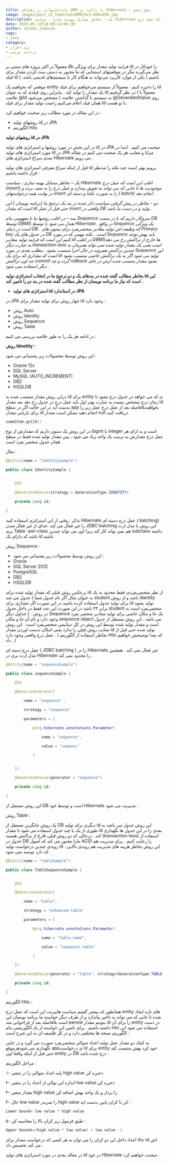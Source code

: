 ```yaml
---
title: یادداشتهایی بر رهیافت ORM با تاکید بر Hibernate – بخش پنجم
image: images/post_22_hibernateORM/hi3-600x450.jpg
description: یک – بخاطر مسایل بهینه سازی ، سیاست Hibernate اغلب این است که عمل درج (insert) موجودیت ها تا جایی که می تواند به تعویق بیندازد و عمل درج را به صف برده و در نهایت همه درخواستهای insert را به صورت یکجا و دسته ای ( batch) انجام دهد .دو – بخاطر در پیش گرفتن سیاست ذکر شده در بند یک ترجیح ما (برنامه نویسان ) این است که مقدار id حتی قبل از عمل insert واقعی در DB تولید و در دست ما باشد .سه – در اغلب روشها ما با مفهومی بنام Sequence سروکار داریم که یا در سمت DB توسط DBMS هندل می شود یا توسط Hibernate . در واقع Sequence یک ویژگی است در دنیای DB . که وظیفه اش تولید مقادیر منحصربفرد برای ستون های Primary key در جدول های یک DB است . نکته مهمی که در مورد Sequence باید بهش توجه کنیم این است که فرایند تولید مقادیر id در اغلب DBMS‌ها خارج از تراکنش رخ می دهد به عبارت دیگر transaction-less است یعنی یک مقدار تولید شده نمی تواند همزمان به چندین تراکنش همروند در حال اجرا منتسب بشود . مطلب بعدی در مورد Sequence این است که مقداری که برای یک id تولید می شود اگر به یک تراکنش خاصی منتسب بشود چه اون تراکنش commit گردد و چه rollback بشود مقدار منتسب شده ازش در جای دیگر استفاده نمی شود .
date: 2019-05-12T18:09:12+04:30
author: solmaz_oskouie
tags:
- java
category:
- نرم افزار
- برنامه نویسی
---
```


معمولاً در اکثر پروژه های مبتنی بر db فرایند تولید مقدار برای ویژگی id را خودکار در نظر می‌گیرند مگر در موقعیتهای استثنایی که ما مجبور به دستی ست کردن مقدار برای فیلد id باشیم ( یکی از موارد کاربرد می‌تواند به هنگام کار با سیستم‌های قدیمی باشد. )

موقعی که بخواهیم یک entity را ذخیره کنیم ، معمولاً از سیستم می‌خواهیم برای فیلد id یک مقدار را تولید کند . بنابراین روی فیلدی که به عنوان id در نظر گرفتیم ( معمولاً با علامت @Id مشخص می‌شود ) به سیستم با گذاشتن علامت @GeneratedValue روی همان فیلد اعلام می‌کنیم زحمت تولید مقدار برای فیلد Id با تو هست .

در این مقاله در مورد مطالب زیر صحبت خواهیم کرد :

* روشهای تولید id در JPA
* الگوریتم Hilo

**روشهای تولید id در JPA**

در این بخش در مورد روشها و استراتژی های تولید id در JPA صحبت می کنیم . ابتدا در مورد استراتژی های تولید id در JPA مزایا و معایب هر یک صحبت می کنیم در مقاله بعدی سراغ استراتژی های Hibernate می رویم .

قبل از اینکه سراغ معرفی استراتژی های تولید id برویم بهتر است چند نکته را مدنظر قرار داشته باشیم :

_یک – بخاطر مسایل بهینه سازی ، سیاست Hibernate اغلب این است که عمل درج (insert) موجودیت ها تا جایی که می تواند به تعویق بیندازد و عمل درج را به صف برده و در نهایت همه درخواستهای insert را به صورت یکجا و دسته ای ( batch) انجام دهد ._

_دو – بخاطر در پیش گرفتن سیاست ذکر شده در بند یک ترجیح ما (برنامه نویسان ) این است که مقدار id حتی قبل از عمل insert واقعی در DB تولید و در دست ما باشد ._

_سه – در اغلب روشها ما با مفهومی بنام Sequence سروکار داریم که یا در سمت DB توسط DBMS هندل می شود یا توسط Hibernate . در واقع Sequence یک ویژگی است در دنیای DB . که وظیفه اش تولید مقادیر منحصربفرد برای ستون های Primary key در جدول های یک DB است . نکته مهمی که در مورد Sequence باید بهش توجه کنیم این است که فرایند تولید مقادیر id در اغلب DBMS‌ها خارج از تراکنش رخ می دهد به عبارت دیگر transaction-less است یعنی یک مقدار تولید شده نمی تواند همزمان به چندین تراکنش همروند در حال اجرا منتسب بشود . مطلب بعدی در مورد Sequence این است که مقداری که برای یک id تولید می شود اگر به یک تراکنش خاصی منتسب بشود چه اون تراکنش commit گردد و چه rollback بشود مقدار منتسب شده ازش در جای دیگر استفاده نمی شود ._

**بخاطر مطالب گفته شده در بندهای یک و دو ترجیح ما در انتخاب استراتژی تولید id این است که نیاز ما برنامه نویسان از نظر مطالب گفته شده در بند دو را تامین کند .**

* **استراتژی های تولید id در استاندارد JPA**

در JPA چهار روش برای تولید مقدار برای id وجود دارد :

* روش Auto
* روش Identity
* روش Sequence
* روش Table

در ادامه هر یک را به طور خلاصه بررسی می کنیم :

**روش Idnetity :**

این روش توسط محصولات زیر پشتیبانی می شود :

* Oracle 12c
* SQL Server
* MySQL (AUTO_INCREMENT)
* DB2
* HSQLDB

دراین روش مقدار منتسب شده به id برای entity ی که می خواهد در جدول درج بشود تا زمان درج مشخص نیست به عبارت بهتر اول باید عمل درج در جدول رخ دهد بعد مقدار id بدست آید در این حالت اگر در سطح app بخواهیدبلافاصله بعد از عمل درج عمل زیر را برای بازیابی مقدار id انجام دهید ممکن است مقدار null دریافت کنید

```java
someItem.getId()
```

در این روش یک ستون داریم که مقدارش از نوع bigint یا integer است و به ازای هر عمل درج مقدارش به ترتیب یک واحد زیاد می شود . پس مقدار تولید شده فقط در سطح همان جدول منحصر بفرد است .

مثال :

```java
@Entity(name = "IdentitySample")

public class IdentitySample {


    @Id

    @GeneratedValue(strategy = GenerationType.IDENTITY)

    private Long id;

}
```

تذکر : وقتی از این استراتژی استفاده کنید Hibernate عمل درج دسته ای ( batching) را غیر فعال می کند. جدای از غیر فعال شدن JDBC batching این روش با مدل ارث بری Table -per-class هم نمی تواند کار کند زیرا اون می تواند چندین subclass داشته باشد که دارای یک id باشند 

روش Sequence : 

* این روش توسط محصولات زیر پشتیبانی می شود :
* Oracle
* SQL Server 2012
* PostgreSQL
* DB2
* HSQLDB

برعکس روش قبلی که مقدار تولید شده برای id‌ از نظر منحصربفردی فقط محدود به یک جدول می شد ( به عنوان مثال اگر نام جدول شما student باشد و از روش Identity برای تولید جدول استفاده کرده باشید در این صورت اگر مقداری برای id تولید بشود برابر ۴۳ باشد در این صورت این عدد فقط در داخل جدول student منحصربفرد است نه جداول دیگر ) . در روش Sequence یک جا و مکان خاصی برای تولید مقادیر منحصر بفرد وجود دارد و نام آن جا و مکان sequence object می باشد . این روش مستقل از جدول است و مقدار تولید شده توسط این روش در کل دیتابیس منحصربفرد است . این روش معایب روش قبلی را ندارد یعنی امکان بدست اوردن مقدار id تولید شده حتی قبل از عمل درج واقعی وجود دارد . ( بخاطر استفاده از الگوریتم Hilo که بعدا توضیحش خواهیم داد . ) 

عمل درج دسته ای ( JDBC batching ) را در Hibernate غیر فعال نمی کند . همچنین مدل ارث بری در Hibernate را محدود نمی کند . 

```java
@Entity(name = "sequenceSample")

public class sequenceSample {

    @Id

    @GenericGenerator(

        name = "sequence" ,

        strategy = "sequence"

        parameters = {

            @org.hibernate.annotations.Parameter(

                name = "sequence",

                value = "sequenc"

            )


    })

    @GeneratedValue(generator = "sequence")

    private Long id;

}
```

این روش مستقل از DB است و توسط خود Hibernate مدیریت می شود . 

روش Table :

یک روش جایگزین مستقل از DB دیگری برای تولید id این روش جدول می باشد به طوری از یک یا چند جدول استفاده می شود تا مقدار id بعدی را در این جدول ها نگهداری کند . درحالی که دو روش قبلی فارغ از تراکنش هستند (transaction-less) استفاده از جدول در DB مارا مجبور می کند که اصول ACID را رعایت کنیم . برای مدیریت هم روندی چندین درخواست تولید id . این روش بخاطر هزینه های مدیریت هم روندی بالایی که دارد توصیه نمی شود .

```java
@Entity(name = "tableSample")

public class TableSequenceSample {


    @Id

    @GenericGenerator(

        name = "table",

        strategy = "enhanced-table"

        parameters = {

            @org.hibernate.annotations.Parameter(

                name = "table_name",

                value = "sequence_table"

            )

    })

    @GeneratedValue(generator = "table", strategy=GenerationType.TABLE)

    private Long id;

}
```

الگوریتم Hilo :

 همانطور که پیشتر گفتیم سیاست هایبرنت این است که عمل درج entity های تازه ایجاد شده تا جایی که می تواند به تاخیر بیاندازد و از طرف دیگر خواسته ما برنامه نویسان این است بلافاصله بعد از فراخوانی متد persist بتونیم مقدار id را برای آن entity در دست داشته باشیم . برای تامین این خواسته از یک الگوریتمی بنام hilo استفاده می شود این الگوریتم نسخه ها مختلفی دارد و در کل فلسفه ان به این شرح است :

به کمک دو مقدار عمل تولید اعداد متوالی منحصربفرد صورت می گیرد و در جایی نگهداری می شودهرموقع appی درخواست id برای entity خود کرد بهش منتسب کند حتی قبل از اینکه واقعا اون entity در DB درج شده باشد . 

مراحل الگوریتم :

۱- پایه اعداد متوالی را در متغیر high value ذخیره کن 

۲- اندازه این توالی از اعداد را در متغیر low value ذخیره کن 

۳- مقدار متغیر high value را بردار و یک واحد بهش اضافه کن 

۴- حال low value را ضربدر high value کن تا کران پایین بدست اید :

```java
Lower bound= low value * high value
```

۵- طبق فرمول زیر کران بالا را محاسبه کن :

```java
Upper bounds=(high value * low value) + low value -1
```

حالا اعداد داخل این دو کران را می توان به هر کسی که درخواست مقدار برای id اش می کند تخصیص داد .

در مقاله بعدی در مورد استراتژی های تولید id در خود Hibernate صحبت خواهیم کرد .